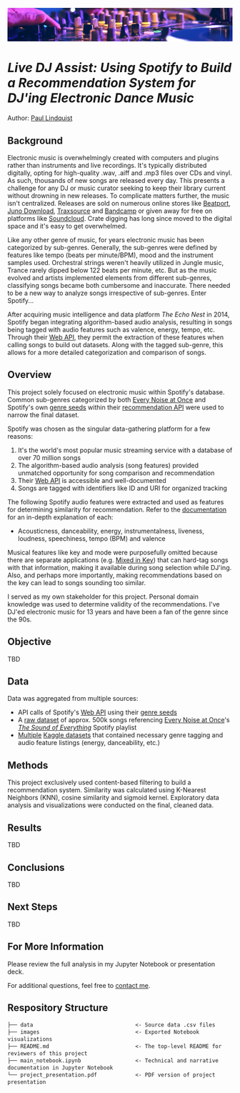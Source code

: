 ![banner](./images/knobs.jpeg)
# *Live DJ Assist: Using Spotify to Build a Recommendation System for DJ'ing Electronic Dance Music*
Author: [Paul Lindquist](https://www.linkedin.com/in/paul-lindquist/)

## Background
Electronic music is overwhelmingly created with computers and plugins rather than instruments and live recordings. It's typically distributed digitally, opting for high-quality .wav, .aiff and .mp3 files over CDs and vinyl. As such, thousands of new songs are released every day. This presents a challenge for any DJ or music curator seeking to keep their library current without drowning in new releases. To complicate matters further, the music isn't centralized. Releases are sold on numerous online stores like [Beatport](https://www.beatport.com/), [Juno Download](https://www.junodownload.com/), [Traxsource](https://www.traxsource.com/) and [Bandcamp](https://bandcamp.com/) or given away for free on platforms like [Soundcloud](https://soundcloud.com/). Crate digging has long since moved to the digital space and it's easy to get overwhelmed.

Like any other genre of music, for years electronic music has been categorized by sub-genres. Generally, the sub-genres were defined by features like tempo (beats per minute/BPM), mood and the instrument samples used. Orchestral strings weren't heavily utilized in Jungle music, Trance rarely dipped below 122 beats per minute, etc. But as the music evolved and artists implemented elements from different sub-genres, classifying songs became both cumbersome and inaccurate. There needed to be a new way to analyze songs irrespective of sub-genres. Enter Spotify...

After acquiring music intelligence and data platform *The Echo Nest* in 2014, Spotify began integrating algorithm-based audio analysis, resulting in songs being tagged with audio features such as valence, energy, tempo, etc. Through their [Web API](https://developer.spotify.com/documentation/web-api/), they permit the extraction of these features when calling songs to build out datasets. Along with the tagged sub-genre, this allows for a more detailed categorization and comparison of songs.

## Overview
This project solely focused on electronic music within Spotify's database. Common sub-genres categorized by both [Every Noise at Once](https://everynoise.com/) and Spotify's own [genre seeds](https://developer.spotify.com/console/get-available-genre-seeds/) within their [recommendation API](https://developer.spotify.com/documentation/web-api/reference/#/operations/get-recommendations) were used to narrow the final dataset.

Spotify was chosen as the singular data-gathering platform for a few reasons:
1. It's the world's most popular music streaming service with a database of over 70 million songs
2. The algorithm-based audio analysis (song features) provided unmatched opportunity for song comparison and recommendation
3. Their [Web API](https://developer.spotify.com/documentation/web-api/) is accessible and well-documented
4. Songs are tagged with identifiers like ID and URI for organized tracking

The following Spotify audio features were extracted and used as features for determining similarity for recommendation. Refer to the [documentation](https://developer.spotify.com/documentation/web-api/reference/#/operations/get-several-audio-features) for an in-depth explanation of each:
- Acousticness, danceability, energy, instrumentalness, liveness, loudness, speechiness, tempo (BPM) and valence

Musical features like key and mode were purposefully omitted because there are separate applications (e.g. [Mixed in Key](https://mixedinkey.com/)) that can hard-tag songs with that information, making it available during song selection while DJ'ing. Also, and perhaps more importantly, making recommendations based on the key can lead to songs sounding too similar. 

I served as my own stakeholder for this project. Personal domain knowledge was used to determine validity of the recommendations. I've DJ'ed electronic music for 13 years and have been a fan of the genre since the 90s.

## Objective
TBD

## Data
Data was aggregated from multiple sources:
- API calls of Spotify's [Web API](https://developer.spotify.com/documentation/web-api/) using their [genre seeds](https://developer.spotify.com/console/get-available-genre-seeds/)
- A [raw dataset](https://www.kaggle.com/nikitricky/every-noise-at-once?select=songs.csv) of approx. 500k songs referencing [Every Noise at Once](https://everynoise.com/)'s *[The Sound of Everything](https://open.spotify.com/playlist/69fEt9DN5r4JQATi52sRtq)* Spotify playlist
- [Multiple](https://www.kaggle.com/christinobarbosa/spotify-dataset?select=Spotify_dataset.csv) [Kaggle datasets](https://www.kaggle.com/vatsalmavani/spotify-dataset?select=data) that contained necessary genre tagging and audio feature listings (energy, danceability, etc.)

## Methods
This project exclusively used content-based filtering to build a recommendation system. Similarity was calculated using K-Nearest Neighbors (KNN), cosine similarity and sigmoid kernel. Exploratory data analysis and visualizations were conducted on the final, cleaned data.

## Results
TBD

## Conclusions
TBD

## Next Steps
TBD

## For More Information
Please review the full analysis in my Jupyter Notebook or presentation deck.

For additional questions, feel free to [contact me](https://www.linkedin.com/in/paul-lindquist/).

## Respository Structure
```
├── data                                <- Source data .csv files
├── images                              <- Exported Notebook visualizations
├── README.md                           <- The top-level README for reviewers of this project
├── main_notebook.ipynb                 <- Technical and narrative documentation in Jupyter Notebook
└── project_presentation.pdf            <- PDF version of project presentation
```
